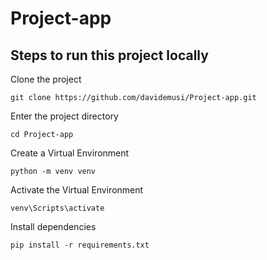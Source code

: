 # Project-app

## Steps to run this project locally

Clone the project

```
git clone https://github.com/davidemusi/Project-app.git
```

Enter the project directory

```
cd Project-app
```

Create a Virtual Environment

```
python -m venv venv
```

Activate the Virtual Environment

```
venv\Scripts\activate
```

Install dependencies

```
pip install -r requirements.txt
```

